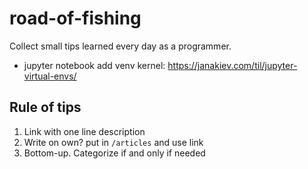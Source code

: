 # road-of-fishing
Collect small tips learned every day as a programmer.

* jupyter notebook add venv kernel: https://janakiev.com/til/jupyter-virtual-envs/

## Rule of tips

1. Link with one line description
2. Write on own? put in `/articles` and use link
3. Bottom-up. Categorize if and only if needed